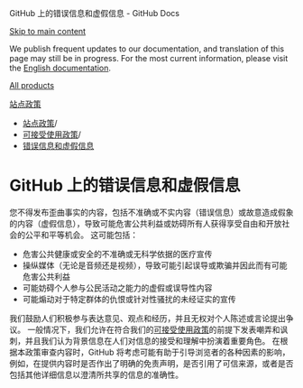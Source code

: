 GitHub 上的错误信息和虚假信息 - GitHub Docs

[Skip to main content](#main-content)

We publish frequent updates to our documentation, and translation of this page may still be in progress. For the most current information, please visit the [English documentation](/en).

[All products](/zh)

[站点政策](/zh/site-policy)

* [站点政策](/zh/site-policy)/
* [可接受使用政策](/zh/site-policy/acceptable-use-policies)/
* [错误信息和虚假信息](/zh/site-policy/acceptable-use-policies/github-misinformation-and-disinformation)

GitHub 上的错误信息和虚假信息
==========

您不得发布歪曲事实的内容，包括不准确或不实内容（错误信息）或故意造成假象的内容（虚假信息），导致可能危害公共利益或妨碍所有人获得享受自由和开放社会的公平和平等机会。 这可能包括：

* 危害公共健康或安全的不准确或无科学依据的医疗宣传
* 操纵媒体（无论是音频还是视频），导致可能引起误导或欺骗并因此而有可能危害公共利益
* 可能妨碍个人参与公民活动之能力的虚假或误导性内容
* 可能煽动对于特定群体的仇恨或针对性骚扰的未经证实的宣传

我们鼓励人们积极参与表达意见、观点和经历，并且无权对个人陈述或言论提出争议。 一般情况下，我们允许在符合我们的[可接受使用政策](/zh/site-policy/acceptable-use-policies/github-acceptable-use-policies)的前提下发表嘲弄和讽刺，并且我们认为背景信息在人们对信息的接受和理解中扮演着重要角色。 在根据本政策审查内容时，GitHub 将考虑可能有助于引导浏览者的各种因素的影响，例如，在提供内容时是否作出了明确的免责声明，是否引用了可信来源，或者是否包括其他详细信息以澄清所共享的信息的准确性。

